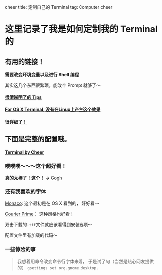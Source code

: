 cheer
title: 定制自己的 Terminal
tag: Computer
cheer

# 这里记录了我是如何定制我的 Terminal 的

## 有用的链接！

**需要改变环境变量以及进行 Shell 编程**

其实这几个东西很繁琐，能改个 Prompt 就够了～

#### [很清晰明了的 Tips](https://www.ibm.com/developerworks/linux/library/l-tip-prompt/)

#### [For OS X Terminal, 没有在Linux上产生这个效果   ](http://stevelosh.com/blog/2009/03/candy-colored-terminal/)

#### [很详细了！   ](https://askubuntu.com/questions/558280/changing-colour-of-text-and-background-of-terminal)

## 下面是完整的配置哦。

#### [**Terminal** by Cheer](https://github.com/reehc/Then/blob/master/cheer's%20taste/terminalrc)

### 嘤嘤嘤～～～这个超好看！

**真的太棒了！这个！ ->**
[Gogh](https://github.com/Mayccoll/Gogh)

### 还有我喜欢的字体

[Monaco](https://github.com/todylu/monaco.ttf): 这个最初是在 OS X 看到的，
好好看～

[Courier Prime](https://quoteunquoteapps.com/courierprime/)： 这种风格也好看！

双击下载的`.ttf`文件就应该看得到安装选项～

配置文件里有加载的代码～

### 一些惊险的事

> 我想着用命令改变命令行字体来着，
于是试了句（当然是热心网友提供的）
`gsettings set org.gnome.desktop.`

